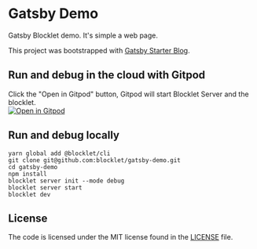 # Gatsby Demo

Gatsby Blocklet demo. It's simple a web page.  

This project was bootstrapped with [Gatsby Starter Blog](https://github.com/gatsbyjs/gatsby-starter-blog).

## Run and debug in the cloud with Gitpod

Click the "Open in Gitpod" button, Gitpod will start Blocklet Server and the blocklet.<br>[![Open in Gitpod](https://gitpod.io/button/open-in-gitpod.svg)](https://gitpod.io/#https://github.com/blocklet/gatsby-demo)

## Run and debug locally

```shell
yarn global add @blocklet/cli
git clone git@github.com:blocklet/gatsby-demo.git
cd gatsby-demo
npm install
blocklet server init --mode debug
blocklet server start
blocklet dev
```

## License

The code is licensed under the MIT license found in the
[LICENSE](LICENSE) file.
